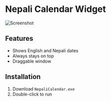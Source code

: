 # Nepali Calendar Widget
![Screenshot](screenshot.png)

## Features
- Shows English and Nepali dates
- Always stays on top
- Draggable window

## Installation
1. Download `NepaliCalendar.exe`
2. Double-click to run